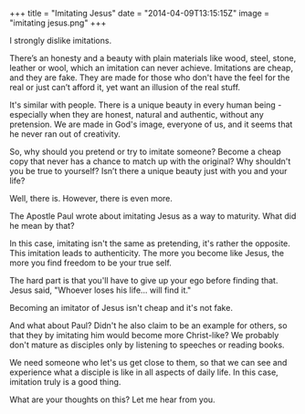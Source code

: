 +++
title = "Imitating Jesus"
date = "2014-04-09T13:15:15Z"
image = "imitating jesus.png"
+++

I strongly dislike imitations.

There’s an honesty and a beauty with plain materials like wood, steel, stone, leather or wool, which an imitation can never achieve. Imitations are cheap, and they are fake. They are made for those who don't have the feel for the real or just can’t afford it, yet want an illusion of the real stuff.

It's similar with people. There is a unique beauty in every human being - especially when they are honest, natural and authentic, without any pretension. We are made in God's image, everyone of us, and it seems that he never ran out of creativity.

So, why should you pretend or try to imitate someone? Become a cheap copy that never has a chance to match up with the original? Why shouldn't you be true to yourself? Isn’t there a unique beauty just with you and your life?

Well, there is. However, there is even more.

The Apostle Paul wrote about imitating Jesus as a way to maturity. What did he mean by that?

In this case, imitating isn't the same as pretending, it's rather the opposite. This imitation leads to authenticity. The more you become like Jesus, the more you find freedom to be your true self.

The hard part is that you'll have to give up your ego before finding that. Jesus said, "Whoever loses his life... will find it."

Becoming an imitator of Jesus isn't cheap and it's not fake.

And what about Paul? Didn't he also claim to be an example for others, so that they by imitating him would become more Christ-like? We probably don't mature as disciples only by listening to speeches or reading books.

We need someone who let's us get close to them, so that we can see and experience what a disciple is like in all aspects of daily life. In this case, imitation truly is a good thing.

What are your thoughts on this? Let me hear from you.
